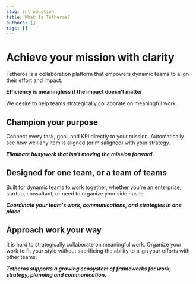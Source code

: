 ```yaml
---
slug: introduction
title: What Is Tetheros?
authors: []
tags: []
---
```


# Achieve your mission with clarity  
  
Tetheros is a collaboration platform that empowers dynamic teams to align their effort and impact.  
  
**Efficiency is meaningless if the impact doesn't matter**  
  
We desire to help teams strategically collaborate on meaningful work.  
  
## Champion your purpose  

Connect every task, goal, and KPI directly to your mission. Automatically see how well any item is aligned (or misaligned) with your strategy.

***Eliminate busywork that isn't moving the mission forward.***  
  
## Designed for one team, or a team of teams  
 
Built for dynamic teams to work together, whether you're an enterprise, startup, consultant, or need to organize your side hustle.

***Coordinate your team's work, communications, and strategies in one place***  
  
## Approach work your way  
  
It is hard to strategically collaborate on meaningful work. Organize your work to fit your style without sacrificing the ability to align your efforts with other teams.

***Tetheros supports a growing ecosystem of frameworks for work, strategy, planning and communication.***